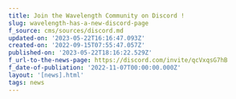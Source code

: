 ```yaml
---
title: Join the Wavelength Community on Discord !
slug: wavelength-has-a-new-discord-page
f_source: cms/sources/discord.md
updated-on: '2023-05-22T16:16:47.093Z'
created-on: '2022-09-15T07:55:47.057Z'
published-on: '2023-05-22T18:16:22.529Z'
f_url-to-the-news-page: https://discord.com/invite/qcVxqsG7hB
f_date-of-publiation: '2022-11-07T00:00:00.000Z'
layout: '[news].html'
tags: news
---
```



